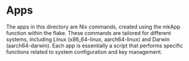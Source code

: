 # Apps
The apps in this directory are Nix commands, created using the mkApp function within the flake. These commands are tailored for different systems, including Linux (x86_64-linux, aarch64-linux) and Darwin (aarch64-darwin). Each app is essentially a script that performs specific functions related to system configuration and key management.
